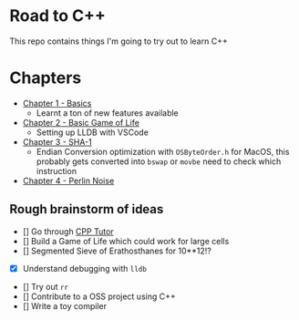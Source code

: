 # Road to C++

This repo contains things I'm going to try out to learn C++

# Chapters

- [Chapter 1 - Basics](./chapter-1/README.md)
  + Learnt a ton of new features available
- [Chapter 2 - Basic Game of Life](./chapter-2/README.md)
  + Setting up LLDB with VSCode
- [Chapter 3 - SHA-1](./chapter-3/README.md)
  + Endian Conversion optimization with `OSByteOrder.h` for MacOS, this probably gets converted into `bswap` or `movbe` need to check which instruction
- [Chapter 4 - Perlin Noise]()

## Rough brainstorm of ideas

- [] Go through [CPP Tutor](https://github.com/banach-space/cpp-tutor)
- [] Build a Game of Life which could work for large cells
- [] Segmented Sieve of Erathosthanes for 10**12!?
- [x] Understand debugging with `lldb`
- [] Try out `rr`
- [] Contribute to a OSS project using C++
- [] Write a toy compiler
